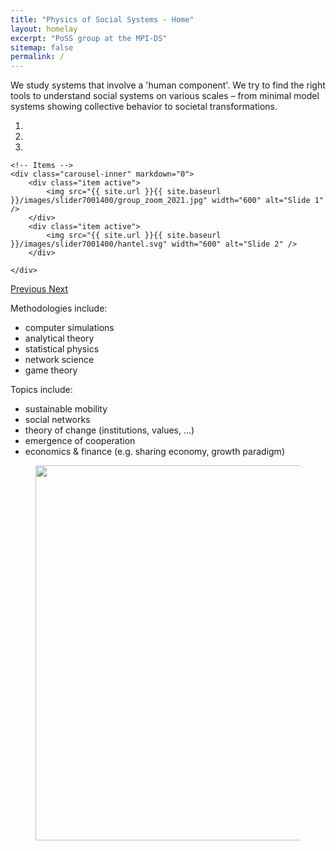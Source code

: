 ```yaml
---
title: "Physics of Social Systems - Home"
layout: homelay
excerpt: "PoSS group at the MPI-DS"
sitemap: false
permalink: /
---
```


We study systems that involve a 'human component'. We try to find the right tools to understand social systems on various scales – from minimal model systems showing collective behavior to societal transformations.


<div markdown="0" id="carousel" class="carousel slide" data-ride="carousel" data-interval=false data-pause="hover" >
    <!-- Menu -->
    <ol class="carousel-indicators">
        <li data-target="#carousel" data-slide-to="0"></li>
        <li data-target="#carousel" data-slide-to="1"></li>
        <li data-target="#carousel" data-slide-to="2"></li>
    </ol>

    <!-- Items -->
    <div class="carousel-inner" markdown="0">
        <div class="item active">
            <img src="{{ site.url }}{{ site.baseurl }}/images/slider7001400/group_zoom_2021.jpg" width="600" alt="Slide 1" />
        </div>
        <div class="item active">
            <img src="{{ site.url }}{{ site.baseurl }}/images/slider7001400/hantel.svg" width="600" alt="Slide 2" />
        </div>
<!---
		<div class="item">
        	<img src="{{ site.url }}{{ site.baseurl }}/images/slider7001400/mobility1.gif" width="600" alt="Slide 2" />
        </div>
        <div class="item">
            <img src="{{ site.url }}{{ site.baseurl }}/images/slider7001400/KE2.jpg" width="600"  alt="Slide 3" />
        </div>
-->
    </div>
  <a class="left carousel-control" href="#carousel" role="button" data-slide="prev">
    <span class="glyphicon glyphicon-chevron-left" aria-hidden="true"></span>
    <span class="sr-only">Previous</span>
  </a>
  <a class="right carousel-control" href="#carousel" role="button" data-slide="next">
    <span class="glyphicon glyphicon-chevron-right" aria-hidden="true"></span>
    <span class="sr-only">Next</span>
  </a>
</div>


Methodologies include:

- computer simulations
- analytical theory
- statistical physics
- network science
- game theory

Topics include:

- sustainable mobility
- social networks
- theory of change (institutions, values, ...)
- emergence of cooperation
- economics & finance (e.g. sharing economy, growth paradigm)



<figure class="fourth">
  <img src="{{ site.url }}{{ site.baseurl }}/images/logopic/logo_mpids.svg" style="width: 600px">
</figure>
